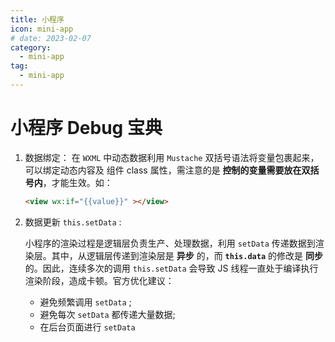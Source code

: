 ```yaml
---
title: 小程序
icon: mini-app
# date: 2023-02-07
category:
  - mini-app
tag:
  - mini-app
---
```


# 小程序 Debug 宝典

1. 数据绑定： 在 `WXML` 中动态数据利用 `Mustache` 双括号语法将变量包裹起来，可以绑定动态内容及 组件 class 属性，需注意的是 **控制的变量需要放在双括号内**，才能生效。如：

   ```HTML
   <view wx:if="{{value}}" ></view>
   ```

1. 数据更新 `this.setData` :

   小程序的渲染过程是逻辑层负责生产、处理数据，利用 `setData` 传递数据到渲染层。其中，从逻辑层传递到渲染层是 **异步** 的，而 **`this.data`** 的修改是 **同步** 的。因此，连续多次的调用 `this.setData` 会导致 JS 线程一直处于编译执行渲染阶段，造成卡顿。官方优化建议：

   - 避免频繁调用 `setData` ;
   - 避免每次 `setData` 都传递大量数据;
   - 在后台页面进行 `setData`
